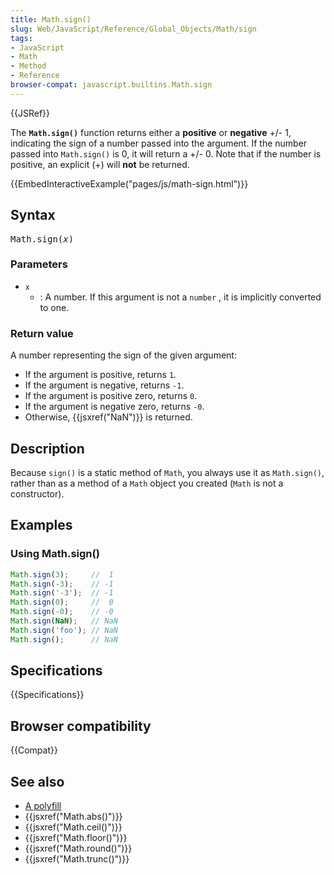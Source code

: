 ```yaml
---
title: Math.sign()
slug: Web/JavaScript/Reference/Global_Objects/Math/sign
tags:
- JavaScript
- Math
- Method
- Reference
browser-compat: javascript.builtins.Math.sign
---
```

{{JSRef}}

The **`Math.sign()`** function returns either a **positive** or **negative** +/-
1, indicating the sign of a number passed into the argument. If the number
passed into `Math.sign()` is 0, it will return a +/- 0. Note that if the number
is positive, an explicit (+) will **not** be returned.

{{EmbedInteractiveExample("pages/js/math-sign.html")}}

## Syntax

<pre class="brush: js">Math.sign(<var>x</var>)</pre>

### Parameters

- `x`
  - : A number. If this argument is not a `number` , it is implicitly converted
    to one.

### Return value

A number representing the sign of the given argument:

- If the argument is positive, returns `1`.
- If the argument is negative, returns `-1`.
- If the argument is positive zero, returns `0`.
- If the argument is negative zero, returns `-0`.
- Otherwise, {{jsxref("NaN")}} is returned.

## Description

Because `sign()` is a static method of `Math`, you always use it as
`Math.sign()`, rather than as a method of a `Math` object you created (`Math` is
not a constructor).

## Examples

### Using Math.sign()

```js
Math.sign(3);     //  1
Math.sign(-3);    // -1
Math.sign('-3');  // -1
Math.sign(0);     //  0
Math.sign(-0);    // -0
Math.sign(NaN);   // NaN
Math.sign('foo'); // NaN
Math.sign();      // NaN
```

## Specifications

{{Specifications}}

## Browser compatibility

{{Compat}}

## See also

- [A polyfill](https://github.com/behnammodi/polyfill/blob/master/math.polyfill.js)
- {{jsxref("Math.abs()")}}
- {{jsxref("Math.ceil()")}}
- {{jsxref("Math.floor()")}}
- {{jsxref("Math.round()")}}
- {{jsxref("Math.trunc()")}}
